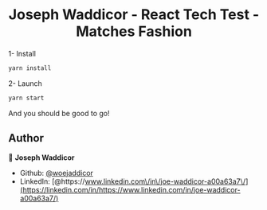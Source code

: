<h1 align="center">Joseph Waddicor - React Tech Test - Matches Fashion</h1>
<p>
</p>

1- Install

```sh
yarn install
```

2- Launch

```sh
yarn start
```

And you should be good to go!

## Author

👤 **Joseph Waddicor**

- Github: [@woejaddicor](https://github.com/woejaddicor)
- LinkedIn: [@https:\/\/www.linkedin.com\/in\/joe-waddicor-a00a63a7\/](https://linkedin.com/in/https://www.linkedin.com/in/joe-waddicor-a00a63a7/)
